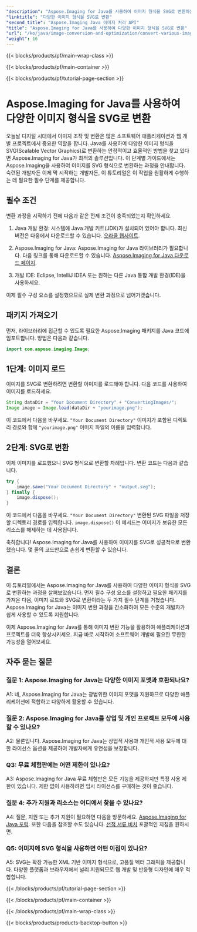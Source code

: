 ```yaml
---
"description": "Aspose.Imaging for Java를 사용하여 이미지 형식을 SVG로 변환하는 방법을 알아보세요. 개발자를 위한 단계별 가이드입니다."
"linktitle": "다양한 이미지 형식을 SVG로 변환"
"second_title": "Aspose.Imaging Java 이미지 처리 API"
"title": "Aspose.Imaging for Java를 사용하여 다양한 이미지 형식을 SVG로 변환"
"url": "/ko/java/image-conversion-and-optimization/convert-various-image-formats-to-svg/"
"weight": 16
---
```


{{< blocks/products/pf/main-wrap-class >}}

{{< blocks/products/pf/main-container >}}

{{< blocks/products/pf/tutorial-page-section >}}

# Aspose.Imaging for Java를 사용하여 다양한 이미지 형식을 SVG로 변환

오늘날 디지털 시대에서 이미지 조작 및 변환은 많은 소프트웨어 애플리케이션과 웹 개발 프로젝트에서 중요한 역할을 합니다. Java를 사용하여 다양한 이미지 형식을 SVG(Scalable Vector Graphics)로 변환하는 안정적이고 효율적인 방법을 찾고 있다면 Aspose.Imaging for Java가 최적의 솔루션입니다. 이 단계별 가이드에서는 Aspose.Imaging을 사용하여 이미지를 SVG 형식으로 변환하는 과정을 안내합니다. 숙련된 개발자든 이제 막 시작하는 개발자든, 이 튜토리얼은 이 작업을 원활하게 수행하는 데 필요한 필수 단계를 제공합니다.

## 필수 조건

변환 과정을 시작하기 전에 다음과 같은 전제 조건이 충족되었는지 확인하세요.

1. Java 개발 환경: 시스템에 Java 개발 키트(JDK)가 설치되어 있어야 합니다. 최신 버전은 다음에서 다운로드할 수 있습니다. [오라클 웹사이트](https://www.oracle.com/java/technologies/javase-downloads).

2. Aspose.Imaging for Java: Aspose.Imaging for Java 라이브러리가 필요합니다. 다음 링크를 통해 다운로드할 수 있습니다. [Aspose.Imaging for Java 다운로드 페이지](https://releases.aspose.com/imaging/java/).

3. 개발 IDE: Eclipse, IntelliJ IDEA 또는 원하는 다른 Java 통합 개발 환경(IDE)을 사용하세요.

이제 필수 구성 요소를 설정했으므로 실제 변환 과정으로 넘어가겠습니다.

## 패키지 가져오기

먼저, 라이브러리에 접근할 수 있도록 필요한 Aspose.Imaging 패키지를 Java 코드에 임포트합니다. 방법은 다음과 같습니다.

```java
import com.aspose.imaging.Image;
```

## 1단계: 이미지 로드

이미지를 SVG로 변환하려면 변환할 이미지를 로드해야 합니다. 다음 코드를 사용하여 이미지를 로드하세요.

```java
String dataDir = "Your Document Directory" + "ConvertingImages/";
Image image = Image.load(dataDir + "yourimage.png");
```

이 코드에서 다음을 바꾸세요. `"Your Document Directory"` 이미지가 포함된 디렉토리 경로와 함께 `"yourimage.png"` 이미지 파일의 이름을 입력합니다.

## 2단계: SVG로 변환

이제 이미지를 로드했으니 SVG 형식으로 변환할 차례입니다. 변환 코드는 다음과 같습니다.

```java
try {
    image.save("Your Document Directory" + "output.svg");
} finally {
    image.dispose();
}
```

이 코드에서 다음을 바꾸세요. `"Your Document Directory"` 변환된 SVG 파일을 저장할 디렉토리 경로를 입력합니다. `image.dispose()` 이 메서드는 이미지가 보유한 모든 리소스를 해제하는 데 사용됩니다.

축하합니다! Aspose.Imaging for Java를 사용하여 이미지를 SVG로 성공적으로 변환했습니다. 몇 줄의 코드만으로 손쉽게 변환할 수 있습니다.

## 결론

이 튜토리얼에서는 Aspose.Imaging for Java를 사용하여 다양한 이미지 형식을 SVG로 변환하는 과정을 살펴보았습니다. 먼저 필수 구성 요소를 설정하고 필요한 패키지를 가져온 다음, 이미지 로드와 SVG로 변환이라는 두 가지 필수 단계를 거쳤습니다. Aspose.Imaging for Java는 이미지 변환 과정을 간소화하여 모든 수준의 개발자가 쉽게 사용할 수 있도록 지원합니다.

이제 Aspose.Imaging for Java를 통해 이미지 변환 기능을 활용하여 애플리케이션과 프로젝트를 더욱 향상시키세요. 지금 바로 시작하여 소프트웨어 개발에 필요한 무한한 가능성을 열어보세요.

## 자주 묻는 질문

### 질문 1: Aspose.Imaging for Java는 다양한 이미지 포맷과 호환되나요?

A1: 네, Aspose.Imaging for Java는 광범위한 이미지 포맷을 지원하므로 다양한 애플리케이션에 적합하고 다양하게 활용할 수 있습니다.

### 질문 2: Aspose.Imaging for Java를 상업 및 개인 프로젝트 모두에 사용할 수 있나요?

A2: 물론입니다. Aspose.Imaging for Java는 상업적 사용과 개인적 사용 모두에 대한 라이선스 옵션을 제공하여 개발자에게 유연성을 보장합니다.

### Q3: 무료 체험판에는 어떤 제한이 있나요?

A3: Aspose.Imaging for Java 무료 체험판은 모든 기능을 제공하지만 특정 사용 제한이 있습니다. 제한 없이 사용하려면 임시 라이선스를 구매하는 것이 좋습니다.

### 질문 4: 추가 지원과 리소스는 어디에서 찾을 수 있나요?

A4: 질문, 지원 또는 추가 지원이 필요하면 다음을 방문하세요. [Aspose.Imaging for Java 포럼](https://forum.aspose.com/). 또한 다음을 참조할 수도 있습니다. [선적 서류 비치](https://reference.aspose.com/imaging/java/) 포괄적인 지침을 원하시면.

### Q5: 이미지에 SVG 형식을 사용하면 어떤 이점이 있나요?

A5: SVG는 확장 가능한 XML 기반 이미지 형식으로, 고품질 벡터 그래픽을 제공합니다. 다양한 플랫폼과 브라우저에서 널리 지원되므로 웹 개발 및 반응형 디자인에 매우 적합합니다.

{{< /blocks/products/pf/tutorial-page-section >}}

{{< /blocks/products/pf/main-container >}}

{{< /blocks/products/pf/main-wrap-class >}}

{{< blocks/products/products-backtop-button >}}